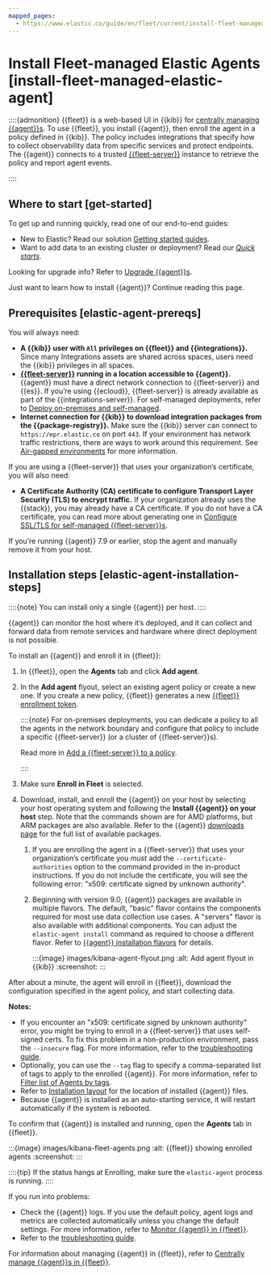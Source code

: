 ```yaml
---
mapped_pages:
  - https://www.elastic.co/guide/en/fleet/current/install-fleet-managed-elastic-agent.html
---
```


# Install Fleet-managed Elastic Agents [install-fleet-managed-elastic-agent]

::::{admonition}
{{fleet}} is a web-based UI in {{kib}} for [centrally managing {{agent}}s](/reference/fleet/manage-elastic-agents-in-fleet.md). To use {{fleet}}, you install {{agent}}, then enroll the agent in a policy defined in {{kib}}. The policy includes integrations that specify how to collect observability data from specific services and protect endpoints. The {{agent}} connects to a trusted [{{fleet-server}}](/reference/fleet/fleet-server.md) instance to retrieve the policy and report agent events.

::::



## Where to start [get-started]

To get up and running quickly, read one of our end-to-end guides:

* New to Elastic? Read our solution [Getting started guides](/get-started/index.md).
* Want to add data to an existing cluster or deployment? Read our [*Quick starts*](/reference/fleet/index.md).

Looking for upgrade info? Refer to [Upgrade {{agent}}s](/reference/fleet/upgrade-elastic-agent.md).

Just want to learn how to install {{agent}}? Continue reading this page.


## Prerequisites [elastic-agent-prereqs]

You will always need:

* **A {{kib}} user with `All` privileges on {{fleet}} and {{integrations}}.** Since many Integrations assets are shared across spaces, users need the {{kib}} privileges in all spaces.
* **[{{fleet-server}}](/reference/fleet/fleet-server.md) running in a location accessible to {{agent}}.** {{agent}} must have a direct network connection to {{fleet-server}} and {{es}}. If you’re using {{ecloud}}, {{fleet-server}} is already available as part of the {{integrations-server}}. For self-managed deployments, refer to [Deploy on-premises and self-managed](/reference/fleet/add-fleet-server-on-prem.md).
* **Internet connection for {{kib}} to download integration packages from the {{package-registry}}.** Make sure the {{kib}} server can connect to `https://epr.elastic.co` on port `443`. If your environment has network traffic restrictions, there are ways to work around this requirement. See [Air-gapped environments](/reference/fleet/air-gapped.md) for more information.

If you are using a {{fleet-server}} that uses your organization’s certificate, you will also need:

* **A Certificate Authority (CA) certificate to configure Transport Layer Security (TLS) to encrypt traffic.** If your organization already uses the {{stack}}, you may already have a CA certificate. If you do not have a CA certificate, you can read more about generating one in [Configure SSL/TLS for self-managed {{fleet-server}}s](/reference/fleet/secure-connections.md).

If you’re running {{agent}} 7.9 or earlier, stop the agent and manually remove it from your host.


## Installation steps [elastic-agent-installation-steps]

::::{note}
You can install only a single {{agent}} per host.
::::


{{agent}} can monitor the host where it’s deployed, and it can collect and forward data from remote services and hardware where direct deployment is not possible.

To install an {{agent}} and enroll it in {{fleet}}:

1. In {{fleet}}, open the **Agents** tab and click **Add agent**.
2. In the **Add agent** flyout, select an existing agent policy or create a new one. If you create a new policy, {{fleet}} generates a new [{{fleet}} enrollment token](/reference/fleet/fleet-enrollment-tokens.md).

    ::::{note}
    For on-premises deployments, you can dedicate a policy to all the agents in the network boundary and configure that policy to include a specific {{fleet-server}} (or a cluster of {{fleet-server}}s).

    Read more in [Add a {{fleet-server}} to a policy](/reference/fleet/agent-policy.md#add-fleet-server-to-policy).

    ::::

3. Make sure **Enroll in Fleet** is selected.
4. Download, install, and enroll the {{agent}} on your host by selecting your host operating system and following the **Install {{agent}} on your host** step. Note that the commands shown are for AMD platforms, but ARM packages are also available. Refer to the {{agent}} [downloads page](https://www.elastic.co/downloads/elastic-agent) for the full list of available packages.

    1. If you are enrolling the agent in a {{fleet-server}} that uses your organization’s certificate you *must* add the `--certificate-authorities` option to the command provided in the in-product instructions. If you do not include the certificate, you will see the following error: "x509: certificate signed by unknown authority".

    2. Beginning with version 9.0, {{agent}} packages are available in multiple flavors. The default, "basic" flavor contains the components required for most use data collection use cases. A "servers" flavor is also available with additional components. You can adjust the `elastic-agent install` command as required to choose a different flavor. Refer to [{{agent}} installation flavors](./install-elastic-agents.md#elastic-agent-installation-flavors) for details.

        :::{image} images/kibana-agent-flyout.png
        :alt: Add agent flyout in {{kib}}
        :screenshot:
        :::

After about a minute, the agent will enroll in {{fleet}}, download the configuration specified in the agent policy, and start collecting data.

**Notes:**

* If you encounter an "x509: certificate signed by unknown authority" error, you might be trying to enroll in a {{fleet-server}} that uses self-signed certs. To fix this problem in a non-production environment, pass the `--insecure` flag. For more information, refer to the [troubleshooting guide](/troubleshoot/ingest/fleet/common-problems.md#agent-enrollment-certs).
* Optionally, you can use the `--tag` flag to specify a comma-separated list of tags to apply to the enrolled {{agent}}. For more information, refer to [Filter list of Agents by tags](/reference/fleet/filter-agent-list-by-tags.md).
* Refer to [Installation layout](/reference/fleet/installation-layout.md) for the location of installed {{agent}} files.
* Because {{agent}} is installed as an auto-starting service, it will restart automatically if the system is rebooted.

To confirm that {{agent}} is installed and running, open the **Agents** tab in {{fleet}}.

:::{image} images/kibana-fleet-agents.png
:alt: {{fleet}} showing enrolled agents
:screenshot:
:::

::::{tip}
If the status hangs at Enrolling, make sure the `elastic-agent` process is running.
::::


If you run into problems:

* Check the {{agent}} logs. If you use the default policy, agent logs and metrics are collected automatically unless you change the default settings. For more information, refer to [Monitor {{agent}} in {{fleet}}](/reference/fleet/monitor-elastic-agent.md).
* Refer to the [troubleshooting guide](/troubleshoot/ingest/fleet/common-problems.md).

For information about managing {{agent}} in {{fleet}}, refer to [Centrally manage {{agent}}s in {{fleet}}](/reference/fleet/manage-elastic-agents-in-fleet.md).
